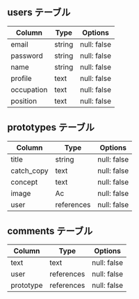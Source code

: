 ## users テーブル

| Column     | Type   | Options     |
| --------   | ------ | ----------- |
| email      | string | null: false |
| password   | string | null: false |
| name       | string | null: false |
| profile    | text   | null: false |
| occupation | text   | null: false |
| position   | text   | null: false |



## prototypes テーブル

| Column     | Type       | Options     |
| --------   | ------     | ----------- |
| title      | string     | null: false |
| catch_copy | text       | null: false |
| concept    | text       | null: false |
| image      | Ac         | null: false |
| user       | references | null: false |


## comments テーブル
| Column     | Type       | Options     |
| --------   | ------     | ----------- |
| text       | text       | null: false |
| user       | references | null: false |
| prototype  | references | null: false |
